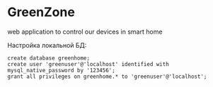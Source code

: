 # GreenZone
web application to control our devices in smart home


Настройка локальной БД:

    create database greenhome; 
    create user 'greenuser'@'localhost' identified with mysql_native_password by '123456';
    grant all privileges on greenhome.* to 'greenuser'@'localhost';


